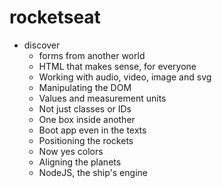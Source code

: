 # rocketseat

* discover
    * forms from another world
    * HTML that makes sense, for everyone
    * Working with audio, video, image and svg
    * Manipulating the DOM
    * Values and measurement units
    * Not just classes or IDs
    * One box inside another
    * Boot app even in the texts
    * Positioning the rockets
    * Now yes colors
    * Aligning the planets
    * NodeJS, the ship's engine
